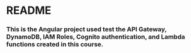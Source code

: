 # README  #

### This is the Angular project used test the API Gateway, DynamoDB, IAM Roles, Cognito authentication, and Lambda functions created in this course.
